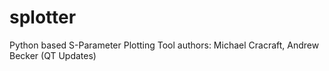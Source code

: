 # splotter
Python based S-Parameter Plotting Tool
authors: Michael Cracraft, Andrew Becker (QT Updates)
